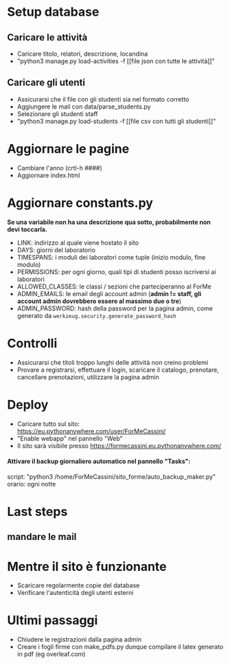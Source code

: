 # Setup database
## Caricare le attività
- Caricare titolo, relatori, descrizione, locandina
- "python3 manage.py load-activities -f [[file json con tutte le attività]]"

## Caricare gli utenti
- Assicurarsi che il file con gli studenti sia nel formato corretto
- Aggiungere le mail con data/parse_students.py
- Selezionare gli studenti staff
- "python3 manage.py load-students -f [[file csv con tutti gli studenti]]"

# Aggiornare le pagine
- Cambiare l'anno (crtl-h ####)
- Aggiornare index.html


# Aggiornare constants.py
**Se una variabile non ha una descrizione qua sotto, probabilmente non devi toccarla.**
- LINK: indirizzo al quale viene hostato il sito
- DAYS: giorni del laboratorio
- TIMESPANS: i moduli dei laboratori come tuple (inizio modulo, fine modulo)
- PERMISSIONS: per ogni giorno, quali tipi di studenti posso iscriversi ai laboratori
- ALLOWED_CLASSES: le classi / sezioni che parteciperanno al ForMe
- ADMIN_EMAILS: le email degli account admin (**admin != staff, gli account admin dovrebbero essere al massimo due o tre**)
- ADMIN_PASSWORD: hash della password per la pagina admin, come generato da `werkzeug.security.generate_password_hash`

# Controlli
- Assicurarsi che titoli troppo lunghi delle attività non creino problemi
- Provare a registrarsi, effettuare il login, scaricare il catalogo, prenotare, cancellare prenotazioni, utilizzare la pagina admin

# Deploy

- Caricare tutto sul sito: https://eu.pythonanywhere.com/user/ForMeCassini/
- "Enable webapp" nel pannello "Web"
- Il sito sarà visibile presso https://formecassini.eu.pythonanywhere.com/
#### Attivare il backup giornaliero automatico nel pannello "Tasks":
script: "python3 /home/ForMeCassini/sito_forme/auto_backup_maker.py" orario: ogni notte

# Last steps
## mandare le mail

# Mentre il sito è funzionante
- Scaricare regolarmente copie del database
- Verificare l'autenticità degli utenti esterni

# Ultimi passaggi
- Chiudere le registrazioni dalla pagina admin
- Creare i fogli firme con make_pdfs.py dunque compilare il latex generato in pdf (eg overleaf.com)
